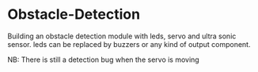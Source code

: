 # Obstacle-Detection

Building an obstacle detection module with leds, servo and ultra sonic sensor. leds can be replaced by buzzers or any kind of output component. 

NB: There is still a detection bug when the servo is moving

